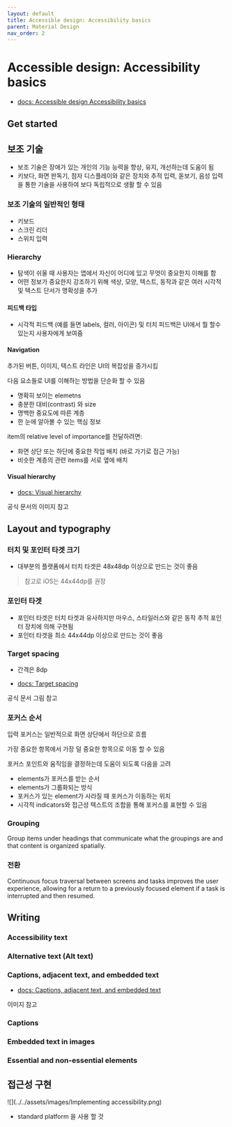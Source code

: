 ```yaml
---
layout: default
title: Accessible design: Accessibility basics
parent: Material Design
nav_order: 2
---
```


# Accessible design: Accessibility basics

- [docs: Accessible design Accessibility basics](https://m3.material.io/foundations/accessible-design/accessibility-basics)

## Get started

## 보조 기술

- 보조 기술은 장애가 있는 개인의 기능 능력을 향상, 유지, 개선하는데 도움이 됨
- 키보다, 화면 판독기, 점자 디스플레이와 같은 장치와 추적 입력, 돋보기, 음성 입력을 통한 기술을 사용하여 보다 독립적으로 생활 할 수 있음

### 보조 기술의 일반적인 형태

- 키보드
- 스크린 리더
- 스위치 입력

### Hierarchy

- 탐색이 쉬울 때 사용자는 앱에서 자신이 어디에 있고 무엇이 중요한지 이해를 함
- 어떤 정보가 중요한지 강조하기 위해 색상, 모양, 텍스트, 동작과 같은 여러 시각적 및 텍스트 단서가 명확성을 추가

#### 피드백 타입

- 시각적 피드백 (예를 들면 labels, 컬러, 아이콘) 및 터치 피드백은 UI에서 뭘 할수 있는지 사용자에게 보여줌

#### Navigation

추가된 버튼, 이미지, 텍스트 라인은 UI의 복잡성을 증가시킴


다음 요소들로 UI를 이해하는 방법을 단순화 할 수 있음

- 명확히 보이는 elemetns
- 충분한 대비(contrast) 와 size
- 명백한 중요도에 따른 계층
- 한 눈에 알아볼 수 있는 핵심 정보

item의 relative level of importance를 전달하려면:

- 화면 상단 또는 하단에 중요한 작업 배치 (바로 가기로 접근 가능)
- 비슷한 계층의 관련 items를 서로 옆에 배치

#### Visual hierarchy

- [docs: Visual hierarchy](https://m3.material.io/foundations/accessible-design/accessibility-basics#39f47f8a-5850-4a88-8ba9-855e911e7d12)

공식 문서의 이미지 참고

## Layout and typography

### 터치 및 포인터 타겟 크기

- 대부분의 플랫폼에서 터치 타겟은 48x48dp 이상으로 만드는 것이 좋음

> 참고로 iOS는 44x44dp를 권장

### 포인터 타겟

- 포인터 타겟은 터치 타겟과 유사하지만 마우스, 스타일러스와 같은 동작 추적 포인터 장치에 의해 구현됨
- 포인터 타겟을 최소 44x44dp 이상으로 만드는 것이 좋음

### Target spacing

- 간격은 8dp

- [docs: Target spacing](https://m3.material.io/foundations/accessible-design/accessibility-basics#2907386c-3df0-42bf-ba77-b18afb7717ae)

공식 문서 그림 참고

### 포커스 순서

입력 포커스는 일반적으로 화면 상단에서 하단으로 흐름

가장 중요한 항목에서 가장 덜 중요한 항목으로 이동 할 수 있음

포커스 포인트와 움직임을 결정하는데 도움이 되도록 다음을 고려

- elements가 포커스를 받는 순서
- elements가 그룹화되는 방식
- 포커스가 있는 element가 사라질 때 포커스가 이동하는 위치
- 시각적 indicators와 접근성 텍스트의 조합을 통해 포커스를 표현할 수 있음

### Grouping

Group items under headings that communicate what the groupings are and that content is organized spatially.

### 전환

Continuous focus traversal between screens and tasks improves the user experience, allowing for a return to a previously focused element if a task is interrupted and then resumed.

## Writing

### Accessibility text

### Alternative text (Alt text)

### Captions, adjacent text, and embedded text

- [docs: Captions, adjacent text, and embedded text](https://m3.material.io/foundations/accessible-design/accessibility-basics)

이미지 참고

### Captions



### Embedded text in images




### Essential and non-essential elements





## 접근성 구현

![](../../assets/images/Implementing accessibility.png)

- standard platform 을 사용 할 것

